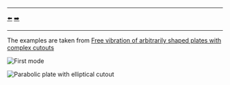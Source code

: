 ***
[⬅️](../010/README.md "Previous example")
[➡️](../012/README.md "Next example")
***

The examples are taken from [Free vibration of arbitrarily shaped plates with complex cutouts](https://doi.org/10.1016/j.tws.2023.110979)

![First mode](ffff_01.gif)



![Parabolic plate with elliptical cutout](parabolic_plate_elliptical_cutout_04.gif)
